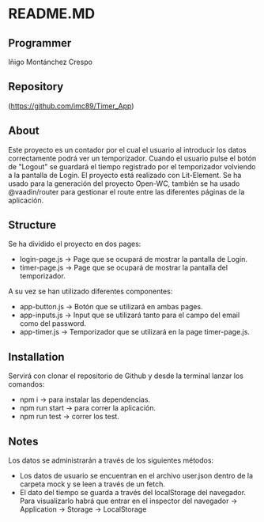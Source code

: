 # README.MD

## Programmer
Iñigo Montánchez Crespo

## Repository
(https://github.com/imc89/Timer_App)

## About
Este proyecto es un contador por el cual el usuario al introducir los datos correctamente podrá ver un temporizador. Cuando el usuario
pulse el botón de "Logout" se guardará el tiempo registrado por el temporizador volviendo a la pantalla de Login.
El proyecto está realizado con Lit-Element. Se ha usado para la generación del proyecto Open-WC, también se ha usado @vaadin/router para gestionar el route entre las diferentes páginas de la aplicación.

## Structure
Se ha dividido el proyecto en dos pages:
* login-page.js -> Page que se ocupará de mostrar la pantalla de Login.
* timer-page.js -> Page que se ocupará de mostrar la pantalla del temporizador.

A su vez se han utilizado diferentes componentes:
* app-button.js -> Botón que se utilizará en ambas pages.
* app-inputs.js -> Input que se utilizará tanto para el campo del email como del password.
* app-timer.js -> Temporizador que se utilizará en la page timer-page.js.

## Installation
Servirá con clonar el repositorio de Github y desde la terminal lanzar los comandos:
* npm i -> para instalar las dependencias.
* npm run start -> para correr la aplicación.
* npm run test -> correr los test.

## Notes
Los datos se administrarán a través de los siguientes métodos:
* Los datos de usuario se encuentran en el archivo user.json dentro de la carpeta mock y se leen a través de un fetch.
* El dato del tiempo se guarda a través del localStorage del navegador. 
Para visualizarlo habrá que entrar en el inspector del navegador -> Application -> Storage -> LocalStorage

